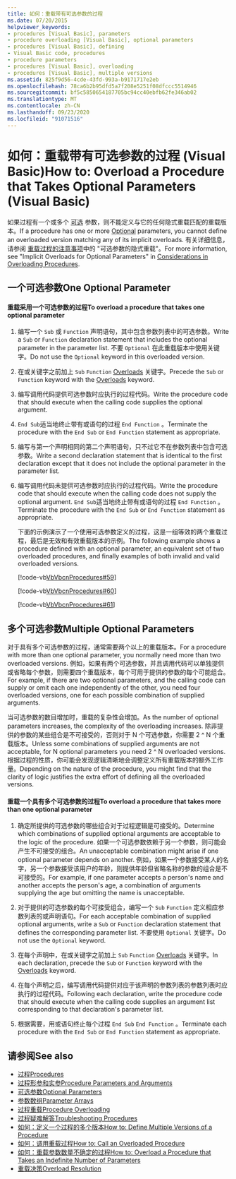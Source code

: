 ```yaml
---
title: 如何：重载带有可选参数的过程
ms.date: 07/20/2015
helpviewer_keywords:
- procedures [Visual Basic], parameters
- procedure overloading [Visual Basic], optional parameters
- procedures [Visual Basic], defining
- Visual Basic code, procedures
- procedure parameters
- procedures [Visual Basic], overloading
- procedures [Visual Basic], multiple versions
ms.assetid: 825f9d56-4cde-43fd-993a-b9171717e2eb
ms.openlocfilehash: 78ca6b2b95dfd5a7f208e5251f08dfccc5514946
ms.sourcegitcommit: bf5c5850654187705bc94cc40ebfb62fe346ab02
ms.translationtype: MT
ms.contentlocale: zh-CN
ms.lasthandoff: 09/23/2020
ms.locfileid: "91071516"
---
```

# <a name="how-to-overload-a-procedure-that-takes-optional-parameters-visual-basic"></a><span data-ttu-id="c06ed-102">如何：重载带有可选参数的过程 (Visual Basic)</span><span class="sxs-lookup"><span data-stu-id="c06ed-102">How to: Overload a Procedure that Takes Optional Parameters (Visual Basic)</span></span>

<span data-ttu-id="c06ed-103">如果过程有一个或多个 [可选](../../../language-reference/modifiers/optional.md) 参数，则不能定义与它的任何隐式重载匹配的重载版本。</span><span class="sxs-lookup"><span data-stu-id="c06ed-103">If a procedure has one or more [Optional](../../../language-reference/modifiers/optional.md) parameters, you cannot define an overloaded version matching any of its implicit overloads.</span></span> <span data-ttu-id="c06ed-104">有关详细信息，请参阅 [重载过程的注意事项](./considerations-in-overloading-procedures.md)中的 "可选参数的隐式重载"。</span><span class="sxs-lookup"><span data-stu-id="c06ed-104">For more information, see "Implicit Overloads for Optional Parameters" in [Considerations in Overloading Procedures](./considerations-in-overloading-procedures.md).</span></span>  
  
## <a name="one-optional-parameter"></a><span data-ttu-id="c06ed-105">一个可选参数</span><span class="sxs-lookup"><span data-stu-id="c06ed-105">One Optional Parameter</span></span>  
  
#### <a name="to-overload-a-procedure-that-takes-one-optional-parameter"></a><span data-ttu-id="c06ed-106">重载采用一个可选参数的过程</span><span class="sxs-lookup"><span data-stu-id="c06ed-106">To overload a procedure that takes one optional parameter</span></span>  
  
1. <span data-ttu-id="c06ed-107">编写一个 `Sub` 或 `Function` 声明语句，其中包含参数列表中的可选参数。</span><span class="sxs-lookup"><span data-stu-id="c06ed-107">Write a `Sub` or `Function` declaration statement that includes the optional parameter in the parameter list.</span></span> <span data-ttu-id="c06ed-108">不要 `Optional` 在此重载版本中使用关键字。</span><span class="sxs-lookup"><span data-stu-id="c06ed-108">Do not use the `Optional` keyword in this overloaded version.</span></span>  
  
2. <span data-ttu-id="c06ed-109">在或关键字之前加上 `Sub` `Function` [Overloads](../../../language-reference/modifiers/overloads.md) 关键字。</span><span class="sxs-lookup"><span data-stu-id="c06ed-109">Precede the `Sub` or `Function` keyword with the [Overloads](../../../language-reference/modifiers/overloads.md) keyword.</span></span>  
  
3. <span data-ttu-id="c06ed-110">编写调用代码提供可选参数时应执行的过程代码。</span><span class="sxs-lookup"><span data-stu-id="c06ed-110">Write the procedure code that should execute when the calling code supplies the optional argument.</span></span>  
  
4. <span data-ttu-id="c06ed-111">`End Sub`适当地终止带有或语句的过程 `End Function` 。</span><span class="sxs-lookup"><span data-stu-id="c06ed-111">Terminate the procedure with the `End Sub` or `End Function` statement as appropriate.</span></span>  
  
5. <span data-ttu-id="c06ed-112">编写与第一个声明相同的第二个声明语句，只不过它不在参数列表中包含可选参数。</span><span class="sxs-lookup"><span data-stu-id="c06ed-112">Write a second declaration statement that is identical to the first declaration except that it does not include the optional parameter in the parameter list.</span></span>  
  
6. <span data-ttu-id="c06ed-113">编写调用代码未提供可选参数时应执行的过程代码。</span><span class="sxs-lookup"><span data-stu-id="c06ed-113">Write the procedure code that should execute when the calling code does not supply the optional argument.</span></span> <span data-ttu-id="c06ed-114">`End Sub`适当地终止带有或语句的过程 `End Function` 。</span><span class="sxs-lookup"><span data-stu-id="c06ed-114">Terminate the procedure with the `End Sub` or `End Function` statement as appropriate.</span></span>  
  
     <span data-ttu-id="c06ed-115">下面的示例演示了一个使用可选参数定义的过程，这是一组等效的两个重载过程，最后是无效和有效重载版本的示例。</span><span class="sxs-lookup"><span data-stu-id="c06ed-115">The following example shows a procedure defined with an optional parameter,  an equivalent set of two overloaded procedures, and finally examples of both invalid and valid overloaded versions.</span></span>  
  
     [!code-vb[VbVbcnProcedures#59](~/samples/snippets/visualbasic/VS_Snippets_VBCSharp/VbVbcnProcedures/VB/Class1.vb#59)]  
  
     [!code-vb[VbVbcnProcedures#60](~/samples/snippets/visualbasic/VS_Snippets_VBCSharp/VbVbcnProcedures/VB/Class1.vb#60)]  
  
     [!code-vb[VbVbcnProcedures#61](~/samples/snippets/visualbasic/VS_Snippets_VBCSharp/VbVbcnProcedures/VB/Class1.vb#61)]  
  
## <a name="multiple-optional-parameters"></a><span data-ttu-id="c06ed-116">多个可选参数</span><span class="sxs-lookup"><span data-stu-id="c06ed-116">Multiple Optional Parameters</span></span>  

 <span data-ttu-id="c06ed-117">对于具有多个可选参数的过程，通常需要两个以上的重载版本。</span><span class="sxs-lookup"><span data-stu-id="c06ed-117">For a procedure with more than one optional parameter, you normally need more than two overloaded versions.</span></span> <span data-ttu-id="c06ed-118">例如，如果有两个可选参数，并且调用代码可以单独提供或省略每个参数，则需要四个重载版本，每个可用于提供的参数的每个可能组合。</span><span class="sxs-lookup"><span data-stu-id="c06ed-118">For example, if there are two optional parameters, and the calling code can supply or omit each one independently of the other, you need four overloaded versions, one for each possible combination of supplied arguments.</span></span>  
  
 <span data-ttu-id="c06ed-119">当可选参数的数目增加时，重载的复杂性会增加。</span><span class="sxs-lookup"><span data-stu-id="c06ed-119">As the number of optional parameters increases, the complexity of the overloading increases.</span></span> <span data-ttu-id="c06ed-120">除非提供的参数的某些组合是不可接受的，否则对于 N 个可选参数，你需要 2 ^ N 个重载版本。</span><span class="sxs-lookup"><span data-stu-id="c06ed-120">Unless some combinations of supplied arguments are not acceptable, for N optional parameters you need 2 ^ N overloaded versions.</span></span> <span data-ttu-id="c06ed-121">根据过程的性质，你可能会发现逻辑清晰地会调整定义所有重载版本的额外工作量。</span><span class="sxs-lookup"><span data-stu-id="c06ed-121">Depending on the nature of the procedure, you might find that the clarity of logic justifies the extra effort of defining all the overloaded versions.</span></span>  
  
#### <a name="to-overload-a-procedure-that-takes-more-than-one-optional-parameter"></a><span data-ttu-id="c06ed-122">重载一个具有多个可选参数的过程</span><span class="sxs-lookup"><span data-stu-id="c06ed-122">To overload a procedure that takes more than one optional parameter</span></span>  
  
1. <span data-ttu-id="c06ed-123">确定所提供的可选参数的哪些组合对于过程逻辑是可接受的。</span><span class="sxs-lookup"><span data-stu-id="c06ed-123">Determine which combinations of supplied optional arguments are acceptable to the logic of the procedure.</span></span> <span data-ttu-id="c06ed-124">如果一个可选参数依赖于另一个参数，则可能会产生不可接受的组合。</span><span class="sxs-lookup"><span data-stu-id="c06ed-124">An unacceptable combination might arise if one optional parameter depends on another.</span></span> <span data-ttu-id="c06ed-125">例如，如果一个参数接受某人的名字，另一个参数接受该用户的年龄，则提供年龄但省略名称的参数的组合是不可接受的。</span><span class="sxs-lookup"><span data-stu-id="c06ed-125">For example, if one parameter accepts a person's name and another accepts the person's age, a combination of arguments supplying the age but omitting the name is unacceptable.</span></span>  
  
2. <span data-ttu-id="c06ed-126">对于提供的可选参数的每个可接受组合，编写一个 `Sub` `Function` 定义相应参数列表的或声明语句。</span><span class="sxs-lookup"><span data-stu-id="c06ed-126">For each acceptable combination of supplied optional arguments, write a `Sub` or `Function` declaration statement that defines the corresponding parameter list.</span></span> <span data-ttu-id="c06ed-127">不要使用 `Optional` 关键字。</span><span class="sxs-lookup"><span data-stu-id="c06ed-127">Do not use the `Optional` keyword.</span></span>  
  
3. <span data-ttu-id="c06ed-128">在每个声明中，在或关键字之前加上 `Sub` `Function` [Overloads](../../../language-reference/modifiers/overloads.md) 关键字。</span><span class="sxs-lookup"><span data-stu-id="c06ed-128">In each declaration, precede the `Sub` or `Function` keyword with the [Overloads](../../../language-reference/modifiers/overloads.md) keyword.</span></span>  
  
4. <span data-ttu-id="c06ed-129">在每个声明之后，编写调用代码提供对应于该声明的参数列表的参数列表时应执行的过程代码。</span><span class="sxs-lookup"><span data-stu-id="c06ed-129">Following each declaration, write the procedure code that should execute when the calling code supplies an argument list corresponding to that declaration's parameter list.</span></span>  
  
5. <span data-ttu-id="c06ed-130">根据需要，用或语句终止每个过程 `End Sub` `End Function` 。</span><span class="sxs-lookup"><span data-stu-id="c06ed-130">Terminate each procedure with the `End Sub` or `End Function` statement as appropriate.</span></span>  
  
## <a name="see-also"></a><span data-ttu-id="c06ed-131">请参阅</span><span class="sxs-lookup"><span data-stu-id="c06ed-131">See also</span></span>

- [<span data-ttu-id="c06ed-132">过程</span><span class="sxs-lookup"><span data-stu-id="c06ed-132">Procedures</span></span>](./index.md)
- [<span data-ttu-id="c06ed-133">过程形参和实参</span><span class="sxs-lookup"><span data-stu-id="c06ed-133">Procedure Parameters and Arguments</span></span>](./procedure-parameters-and-arguments.md)
- [<span data-ttu-id="c06ed-134">可选参数</span><span class="sxs-lookup"><span data-stu-id="c06ed-134">Optional Parameters</span></span>](./optional-parameters.md)
- [<span data-ttu-id="c06ed-135">参数数组</span><span class="sxs-lookup"><span data-stu-id="c06ed-135">Parameter Arrays</span></span>](./parameter-arrays.md)
- [<span data-ttu-id="c06ed-136">过程重载</span><span class="sxs-lookup"><span data-stu-id="c06ed-136">Procedure Overloading</span></span>](./procedure-overloading.md)
- [<span data-ttu-id="c06ed-137">过程疑难解答</span><span class="sxs-lookup"><span data-stu-id="c06ed-137">Troubleshooting Procedures</span></span>](./troubleshooting-procedures.md)
- [<span data-ttu-id="c06ed-138">如何：定义一个过程的多个版本</span><span class="sxs-lookup"><span data-stu-id="c06ed-138">How to: Define Multiple Versions of a Procedure</span></span>](./how-to-define-multiple-versions-of-a-procedure.md)
- [<span data-ttu-id="c06ed-139">如何：调用重载过程</span><span class="sxs-lookup"><span data-stu-id="c06ed-139">How to: Call an Overloaded Procedure</span></span>](./how-to-call-an-overloaded-procedure.md)
- [<span data-ttu-id="c06ed-140">如何：重载参数数量不确定的过程</span><span class="sxs-lookup"><span data-stu-id="c06ed-140">How to: Overload a Procedure that Takes an Indefinite Number of Parameters</span></span>](./how-to-overload-a-procedure-that-takes-an-indefinite-number-of-parameters.md)
- [<span data-ttu-id="c06ed-141">重载决策</span><span class="sxs-lookup"><span data-stu-id="c06ed-141">Overload Resolution</span></span>](./overload-resolution.md)
